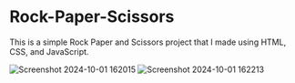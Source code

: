 # Rock-Paper-Scissors

This is a simple Rock Paper and Scissors project that I made using HTML, CSS, and JavaScript.

![Screenshot 2024-10-01 162015](https://github.com/user-attachments/assets/4fe16cbd-65c1-4540-bae0-f61c789cda4a)
![Screenshot 2024-10-01 162213](https://github.com/user-attachments/assets/d44721bb-6987-4c66-9ff7-4ee209d3c738)
